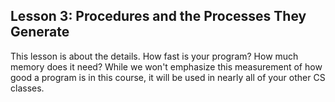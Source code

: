 ## Lesson 3: Procedures and the Processes They Generate

This lesson is about the details. How fast is your program? How much memory
does it need? While we won't emphasize this measurement of how good a program
is in this course, it will be used in nearly all of your other CS classes.


